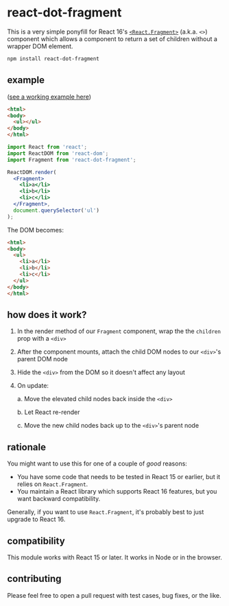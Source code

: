 # react-dot-fragment

This is a very simple ponyfill for React 16's [`<React.Fragment>`](https://reactjs.org/docs/fragments.html) (a.k.a. `<>`) component which allows a component to return a set of children without a wrapper DOM element.

```bash
npm install react-dot-fragment
```

## example

([see a working example here](https://benwiley4000.github.io/react-dot-fragment/))

```html
<html>
<body>
  <ul></ul>
</body>
</html>
```

```jsx
import React from 'react';
import ReactDOM from 'react-dom';
import Fragment from 'react-dot-fragment';

ReactDOM.render(
  <Fragment>
    <li>a</li>
    <li>b</li>
    <li>c</li>
  </Fragment>,
  document.querySelector('ul')
);
```

The DOM becomes:
```html
<html>
<body>
  <ul>
    <li>a</li>
    <li>b</li>
    <li>c</li>
  </ul>
</body>
</html>
```

## how does it work?

1. In the render method of our `Fragment` component, wrap the the `children` prop with a `<div>`
2. After the component mounts, attach the child DOM nodes to our `<div>`'s parent DOM node
3. Hide the `<div>` from the DOM so it doesn't affect any layout
3. On update:

    a. Move the elevated child nodes back inside the `<div>`

    b. Let React re-render

    c. Move the new child nodes back up to the `<div>`'s parent node

## rationale

You might want to use this for one of a couple of *good* reasons:
* You have some code that needs to be tested in React 15 or earlier, but it relies on `React.Fragment`.
* You maintain a React library which supports React 16 features, but you want backward compatibility.

Generally, if you want to use `React.Fragment`, it's probably best to just upgrade to React 16.

## compatibility

This module works with React 15 or later. It works in Node or in the browser.

## contributing

Please feel free to open a pull request with test cases, bug fixes, or the like.
